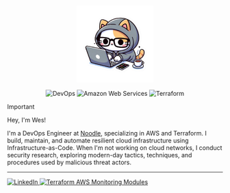 <p align="center">
  <img src="https://raw.githubusercontent.com/wescmx/wescmx/refs/heads/main/art/coding-cat.png" height="180" alt="">
</p>

<p align="center">
  <img src="https://img.shields.io/badge/DevOps-1d1d1d.svg?style=for-the-badge" alt="DevOps">
  <img src="https://img.shields.io/badge/Amazon_Web_Services-1d1d1d.svg?style=for-the-badge" alt="Amazon Web Services">
  <img src="https://img.shields.io/badge/Terraform-1d1d1d.svg?style=for-the-badge" alt="Terraform">
</p>

> [!IMPORTANT]
>
> Hey, I'm Wes!
>
> I'm a DevOps Engineer at [Noodle](https://noodle.com), specializing in AWS and Terraform. I build, maintain, and automate resilient cloud infrastructure using Infrastructure-as-Code. When I'm not working on cloud networks, I conduct security research, exploring modern-day tactics, techniques, and procedures used by malicious threat actors.

---

<p>
  <a href="https://www.linkedin.com/in/wescmx" title="LinkedIn">
    <img src="https://img.shields.io/badge/LinkedIn-0e76a8.svg?style=for-the-badge" alt="LinkedIn">
  </a>
  <a href="https://github.com/terraform-aws-monitoring-modules" title="Terraform AWS Monitoring Modules">
    <img src="https://img.shields.io/badge/Terraform_AWS_Monitoring_Modules-3d2ca0.svg?style=for-the-badge" alt="Terraform AWS Monitoring Modules">
  </a>
</p>

